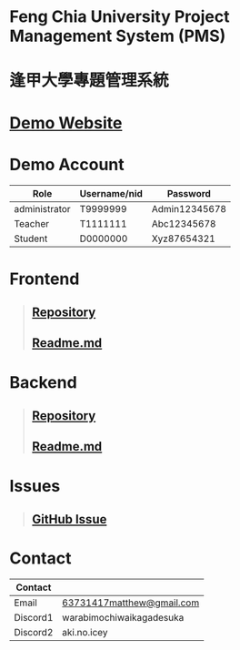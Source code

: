 # Feng Chia University Project Management System (PMS)

# 逢甲大學專題管理系統

# [Demo Website](https://pms.tyrantrex.icu)

# Demo Account

| Role          | Username/nid | Password      |
| ------------- | ------------ | ------------- |
| administrator | T9999999     | Admin12345678 |
| Teacher       | T1111111     | Abc12345678   |
| Student       | D0000000     | Xyz87654321   |

# Frontend

> ## [Repository](https://github.com/LostALice/pms)
>
> ## [Readme.md](./Frontend/README.md)

# Backend

> ## [Repository](https://github.com/LostALice/school_website)
>
> ## [Readme.md](./Backend/README.md)

# Issues

> ## [GitHub Issue](https://github.com/LostALice/FCU-PMS/issues)

# Contact

| Contact  |                           |
| -------- | ------------------------- |
| Email    | 63731417matthew@gmail.com |
| Discord1 | warabimochiwaikagadesuka  |
| Discord2 | aki.no.icey               |
